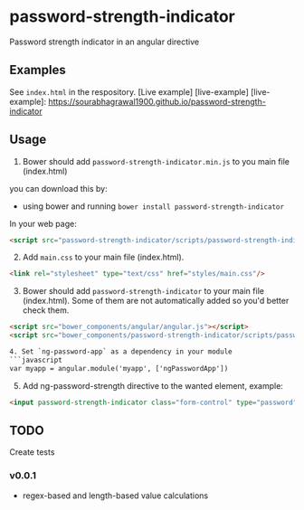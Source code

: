 # password-strength-indicator
Password strength indicator in an angular directive


## Examples
See `index.html` in the respository.
[Live example] [live-example]
[live-example]: https://sourabhagrawal1900.github.io/password-strength-indicator

## Usage

1. Bower should add `password-strength-indicator.min.js` to you main file (index.html)

  you can download this by:
  * using bower and running `bower install password-strength-indicator`

  [min]: https://github.com/sourabhagrawal1900/password-strength-indicator/blob/master/scripts/password-strength-indicator.min.js
  [max]: https://github.com/sourabhagrawal1900/password-strength-indicator/blob/master/scripts/password-strength-indicator.js

  In your web page:

  ```html
  <script src="password-strength-indicator/scripts/password-strength-indicator.js"></script>

  ```

2. Add `main.css` to your main file (index.html). 

  ```html
  <link rel="stylesheet" type="text/css" href="styles/main.css"/>
  ```

3. Bower should add `password-strength-indicator` to your main file (index.html). Some of them are not automatically added so you'd better check them.

  ```html
  <script src="bower_components/angular/angular.js"></script>
  <script src="bower_components/password-strength-indicator/scripts/password-strength-indicator.js"></script>

4. Set `ng-password-app` as a dependency in your module
  ```javascript
  var myapp = angular.module('myapp', ['ngPasswordApp'])
  ```

5. Add ng-password-strength directive to the wanted element, example:
  ```html
  <input password-strength-indicator class="form-control" type="password" name="password" placeholder="Password">
  ```

## TODO
Create tests

### v0.0.1
* regex-based and length-based value calculations
